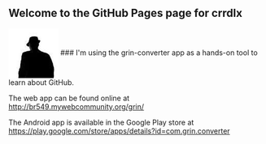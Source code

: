 ## Welcome to the GitHub Pages page for crrdlx
<img  src="https://raw.githubusercontent.com/crrdlx/crrdlx.github.io/master/crrdlx.jpg" alt="crrdlx" align="center">
### I'm using the grin-converter app as a hands-on tool to learn about GitHub.

The web app can be found online at <a href="http://br549.mywebcommunity.org/grin/">http://br549.mywebcommunity.org/grin/</a>

The Android app is available in the Google Play store at <a href="https://play.google.com/store/apps/details?id=com.grin.converter">https://play.google.com/store/apps/details?id=com.grin.converter</a>
